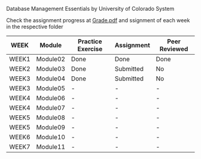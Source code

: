 Database Management Essentials
by University of Colorado System



Check the assignment progress at [Grade.pdf](https://github.com/bikashtudu/July2018/blob/master/Database%20Management%20Essentials/grades.pdf) and ssignment of each week in the respective folder

| WEEK | Module |Practice Exercise | Assignment | Peer Reviewed |
|-------- | -------- | -------- | ---------- | ------ |
| WEEK1 | Module02 | Done | Done | Done  |
| WEEK2 | Module03 | Done | Submitted | No |
| WEEK3 | Module04 | Done | Submitted | No |
| WEEK3 | Module05 | - | - | - |
| WEEK4 | Module06 | - | - | - |
| WEEK4 | Module07 | - | - | - |
| WEEK5 | Module08 | - | - | - |
| WEEK5 | Module09 | - | - | - |
| WEEK6 | Module10 | - | - | - |
| WEEK7 | Module11 | - | - | - |

